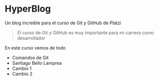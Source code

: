 # HyperBlog
Un blog increible para el curso de Git y GitHub de Platzi
>El curso de Git y GitHub es muy importante para mi carrera como desarrollador

En este curso vemos de todo
* Comandos de Git
* Santiago Bello Lamprea
* Cambio 1
* Cambio 2